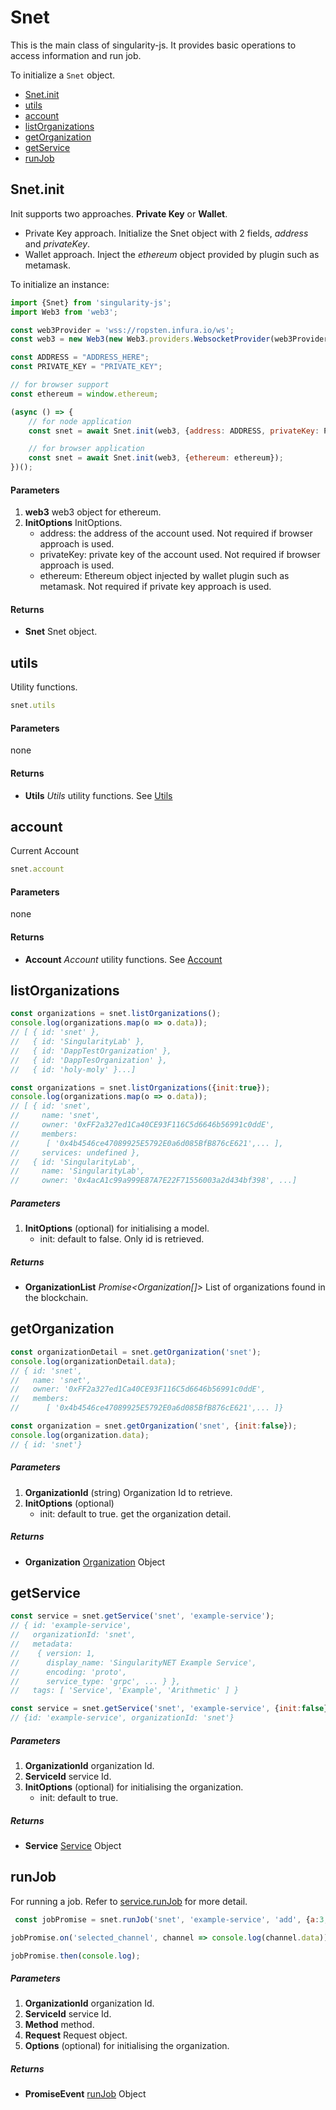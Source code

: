 # Snet

This is the main class of singularity-js. It provides basic operations to access information and run job.

To initialize a `Snet` object.

*   [Snet.init](#snet.init)
*   [utils](#utils)
*   [account](#account)
*   [listOrganizations](#listOrganizations)
*   [getOrganization](#getOrganization)
*   [getService](#getService)
*   [runJob](#runJob)


## Snet.init
Init supports two approaches. __Private Key__ or __Wallet__.
* Private Key approach. Initialize the Snet object with 2 fields, *address* and *privateKey*.
* Wallet approach. Inject the *ethereum* object provided by plugin such as metamask.

To initialize an instance:
``` javascript
import {Snet} from 'singularity-js';
import Web3 from 'web3';

const web3Provider = 'wss://ropsten.infura.io/ws';
const web3 = new Web3(new Web3.providers.WebsocketProvider(web3Provider));

const ADDRESS = "ADDRESS_HERE";
const PRIVATE_KEY = "PRIVATE_KEY";

// for browser support
const ethereum = window.ethereum;

(async () => {
    // for node application
    const snet = await Snet.init(web3, {address: ADDRESS, privateKey: PRIVATE_KEY});

    // for browser application
    const snet = await Snet.init(web3, {ethereum: ethereum});
})();
```
#### Parameters
1. __web3__ web3 object for ethereum.
2. __InitOptions__ InitOptions.
    * address: the address of the account used. Not required if browser approach is used.
    * privateKey: private key of the account used. Not required if browser approach is used.
    * ethereum: Ethereum object injected by wallet plugin such as metamask. Not required if private key approach is used.

#### Returns
- __Snet__ Snet object.


## utils
Utility functions.
``` javascript
snet.utils
```
#### Parameters
none
#### Returns
- __Utils__ *Utils* utility functions. See [Utils](utils.md)


## account
Current Account
``` javascript
snet.account
```
#### Parameters
none
#### Returns
- __Account__ *Account* utility functions. See [Account](account.md)


## listOrganizations
``` javascript
const organizations = snet.listOrganizations();
console.log(organizations.map(o => o.data));
// [ { id: 'snet' },
//   { id: 'SingularityLab' },
//   { id: 'DappTestOrganization' },
//   { id: 'DappTesOrganization' },
//   { id: 'holy-moly' }...]

const organizations = snet.listOrganizations({init:true});
console.log(organizations.map(o => o.data));
// [ { id: 'snet',
//     name: 'snet',
//     owner: '0xFF2a327ed1Ca40CE93F116C5d6646b56991c0ddE',
//     members:
//      [ '0x4b4546ce47089925E5792E0a6d085BfB876cE621',... ],
//     services: undefined },
//   { id: 'SingularityLab',
//     name: 'SingularityLab',
//     owner: '0x4acA1c99a999E87A7E22F71556003a2d434bf398', ...]
```
##### Parameters
1. __InitOptions__ (optional) for initialising a model.
    * init: default to false. Only id is retrieved.
##### Returns
- __OrganizationList__ *Promise<Organization[]>* List of organizations found in the blockchain.


## getOrganization
``` javascript
const organizationDetail = snet.getOrganization('snet');
console.log(organizationDetail.data);
// { id: 'snet',
//   name: 'snet',
//   owner: '0xFF2a327ed1Ca40CE93F116C5d6646b56991c0ddE',
//   members:
//      [ '0x4b4546ce47089925E5792E0a6d085BfB876cE621',... ]}

const organization = snet.getOrganization('snet', {init:false});
console.log(organization.data);
// { id: 'snet'}
```
##### Parameters
1. __OrganizationId__ (string) Organization Id to retrieve.
2. __InitOptions__ (optional)
    * init: default to true. get the organization detail.
    
##### Returns
- __Organization__ [Organization](organization.md) Object


## getService
``` javascript
const service = snet.getService('snet', 'example-service');
// { id: 'example-service',
//   organizationId: 'snet',
//   metadata:
//    { version: 1,
//      display_name: 'SingularityNET Example Service',
//      encoding: 'proto',
//      service_type: 'grpc', ... } },
//   tags: [ 'Service', 'Example', 'Arithmetic' ] }

const service = snet.getService('snet', 'example-service', {init:false});
// {id: 'example-service', organizationId: 'snet'}
```
##### Parameters
1. __OrganizationId__ organization Id.
2. __ServiceId__ service Id.
3. __InitOptions__ (optional) for initialising the organization.
    * init: default to true. 
    
##### Returns
- __Service__ [Service](service.md) Object


## runJob
For running a job. Refer to [service.runJob](service.md#run-job) for more detail.
``` javascript
 const jobPromise = snet.runJob('snet', 'example-service', 'add', {a:3, b:4}, {autohandle_channel: true});

jobPromise.on('selected_channel', channel => console.log(channel.data));

jobPromise.then(console.log);
```
##### Parameters
1. __OrganizationId__ organization Id.
2. __ServiceId__ service Id.
3. __Method__ method.
4. __Request__ Request object.
3. __Options__ (optional) for initialising the organization.
    
##### Returns
- __PromiseEvent__ [runJob](service.md#run-job) Object


